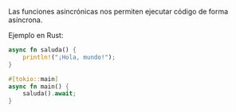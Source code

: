 Las funciones asincrónicas nos permiten ejecutar código de forma asíncrona\.

Ejemplo en Rust: 
```rust
async fn saluda() {
    println!("¡Hola, mundo!");
}

#[tokio::main]
async fn main() {
    saluda().await;
}
```